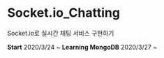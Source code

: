 # Socket.io_Chatting
Socket.io로 실시간 채팅 서비스 구현하기

**Start** 2020/3/24 ~
**Learning MongoDB** 2020/3/27 ~
